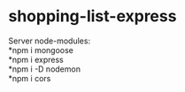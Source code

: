 # shopping-list-express

Server node-modules: </br>
*npm i mongoose </br>
*npm i express</br>
*npm i -D nodemon</br>
*npm i cors</br>
